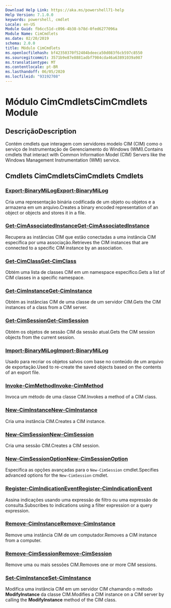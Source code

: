 ```yaml
---
Download Help Link: https://aka.ms/powershell71-help
Help Version: 7.1.0.0
keywords: powershell, cmdlet
Locale: en-US
Module Guid: fb6cc51d-c096-4b38-b78d-0fed6277096a
Module Name: CimCmdlets
ms.date: 02/20/2019
schema: 2.0.0
title: Módulo CimCmdlets
ms.openlocfilehash: bf42350370f52404bdeeca50d083f6cb597c8550
ms.sourcegitcommit: 3571b9e87e8881adbf7984cda46a63891039a987
ms.translationtype: MT
ms.contentlocale: pt-BR
ms.lasthandoff: 06/05/2020
ms.locfileid: "93192708"
---
```

# <span data-ttu-id="1f66a-103">Módulo CimCmdlets</span><span class="sxs-lookup"><span data-stu-id="1f66a-103">CimCmdlets Module</span></span>

## <span data-ttu-id="1f66a-104">Descrição</span><span class="sxs-lookup"><span data-stu-id="1f66a-104">Description</span></span>

<span data-ttu-id="1f66a-105">Contém cmdlets que interagem com servidores modelo CIM (CIM) como o serviço de Instrumentação de Gerenciamento do Windows (WMI).</span><span class="sxs-lookup"><span data-stu-id="1f66a-105">Contains cmdlets that interact with Common Information Model (CIM) Servers like the Windows Management Instrumentation (WMI) service.</span></span>

## <span data-ttu-id="1f66a-106">Cmdlets CimCmdlets</span><span class="sxs-lookup"><span data-stu-id="1f66a-106">CimCmdlets Cmdlets</span></span>

### [<span data-ttu-id="1f66a-107">Export-BinaryMiLog</span><span class="sxs-lookup"><span data-stu-id="1f66a-107">Export-BinaryMiLog</span></span>](Export-BinaryMiLog.md)
<span data-ttu-id="1f66a-108">Cria uma representação binária codificada de um objeto ou objetos e a armazena em um arquivo.</span><span class="sxs-lookup"><span data-stu-id="1f66a-108">Creates a binary encoded representation of an object or objects and stores it in a file.</span></span>

### [<span data-ttu-id="1f66a-109">Get-CimAssociatedInstance</span><span class="sxs-lookup"><span data-stu-id="1f66a-109">Get-CimAssociatedInstance</span></span>](Get-CimAssociatedInstance.md)
<span data-ttu-id="1f66a-110">Recupera as instâncias CIM que estão conectadas a uma instância CIM específica por uma associação.</span><span class="sxs-lookup"><span data-stu-id="1f66a-110">Retrieves the CIM instances that are connected to a specific CIM instance by an association.</span></span>

### [<span data-ttu-id="1f66a-111">Get-CimClass</span><span class="sxs-lookup"><span data-stu-id="1f66a-111">Get-CimClass</span></span>](Get-CimClass.md)
<span data-ttu-id="1f66a-112">Obtém uma lista de classes CIM em um namespace específico.</span><span class="sxs-lookup"><span data-stu-id="1f66a-112">Gets a list of CIM classes in a specific namespace.</span></span>

### [<span data-ttu-id="1f66a-113">Get-CimInstance</span><span class="sxs-lookup"><span data-stu-id="1f66a-113">Get-CimInstance</span></span>](Get-CimInstance.md)
<span data-ttu-id="1f66a-114">Obtém as instâncias CIM de uma classe de um servidor CIM.</span><span class="sxs-lookup"><span data-stu-id="1f66a-114">Gets the CIM instances of a class from a CIM server.</span></span>

### [<span data-ttu-id="1f66a-115">Get-CimSession</span><span class="sxs-lookup"><span data-stu-id="1f66a-115">Get-CimSession</span></span>](Get-CimSession.md)
<span data-ttu-id="1f66a-116">Obtém os objetos de sessão CIM da sessão atual.</span><span class="sxs-lookup"><span data-stu-id="1f66a-116">Gets the CIM session objects from the current session.</span></span>

### [<span data-ttu-id="1f66a-117">Import-BinaryMiLog</span><span class="sxs-lookup"><span data-stu-id="1f66a-117">Import-BinaryMiLog</span></span>](Import-BinaryMiLog.md)
<span data-ttu-id="1f66a-118">Usado para recriar os objetos salvos com base no conteúdo de um arquivo de exportação.</span><span class="sxs-lookup"><span data-stu-id="1f66a-118">Used to re-create the saved objects based on the contents of an export file.</span></span>

### [<span data-ttu-id="1f66a-119">Invoke-CimMethod</span><span class="sxs-lookup"><span data-stu-id="1f66a-119">Invoke-CimMethod</span></span>](Invoke-CimMethod.md)
<span data-ttu-id="1f66a-120">Invoca um método de uma classe CIM.</span><span class="sxs-lookup"><span data-stu-id="1f66a-120">Invokes a method of a CIM class.</span></span>

### [<span data-ttu-id="1f66a-121">New-CimInstance</span><span class="sxs-lookup"><span data-stu-id="1f66a-121">New-CimInstance</span></span>](New-CimInstance.md)
<span data-ttu-id="1f66a-122">Cria uma instância CIM.</span><span class="sxs-lookup"><span data-stu-id="1f66a-122">Creates a CIM instance.</span></span>

### [<span data-ttu-id="1f66a-123">New-CimSession</span><span class="sxs-lookup"><span data-stu-id="1f66a-123">New-CimSession</span></span>](New-CimSession.md)
<span data-ttu-id="1f66a-124">Cria uma sessão CIM.</span><span class="sxs-lookup"><span data-stu-id="1f66a-124">Creates a CIM session.</span></span>

### [<span data-ttu-id="1f66a-125">New-CimSessionOption</span><span class="sxs-lookup"><span data-stu-id="1f66a-125">New-CimSessionOption</span></span>](New-CimSessionOption.md)
<span data-ttu-id="1f66a-126">Especifica as opções avançadas para o `New-CimSession` cmdlet.</span><span class="sxs-lookup"><span data-stu-id="1f66a-126">Specifies advanced options for the `New-CimSession` cmdlet.</span></span>

### [<span data-ttu-id="1f66a-127">Register-CimIndicationEvent</span><span class="sxs-lookup"><span data-stu-id="1f66a-127">Register-CimIndicationEvent</span></span>](Register-CimIndicationEvent.md)
<span data-ttu-id="1f66a-128">Assina indicações usando uma expressão de filtro ou uma expressão de consulta.</span><span class="sxs-lookup"><span data-stu-id="1f66a-128">Subscribes to indications using a filter expression or a query expression.</span></span>

### [<span data-ttu-id="1f66a-129">Remove-CimInstance</span><span class="sxs-lookup"><span data-stu-id="1f66a-129">Remove-CimInstance</span></span>](Remove-CimInstance.md)
<span data-ttu-id="1f66a-130">Remove uma instância CIM de um computador.</span><span class="sxs-lookup"><span data-stu-id="1f66a-130">Removes a CIM instance from a computer.</span></span>

### [<span data-ttu-id="1f66a-131">Remove-CimSession</span><span class="sxs-lookup"><span data-stu-id="1f66a-131">Remove-CimSession</span></span>](Remove-CimSession.md)
<span data-ttu-id="1f66a-132">Remove uma ou mais sessões CIM.</span><span class="sxs-lookup"><span data-stu-id="1f66a-132">Removes one or more CIM sessions.</span></span>

### [<span data-ttu-id="1f66a-133">Set-CimInstance</span><span class="sxs-lookup"><span data-stu-id="1f66a-133">Set-CimInstance</span></span>](Set-CimInstance.md)
<span data-ttu-id="1f66a-134">Modifica uma instância CIM em um servidor CIM chamando o método **ModifyInstance** da classe CIM.</span><span class="sxs-lookup"><span data-stu-id="1f66a-134">Modifies a CIM instance on a CIM server by calling the **ModifyInstance** method of the CIM class.</span></span>


